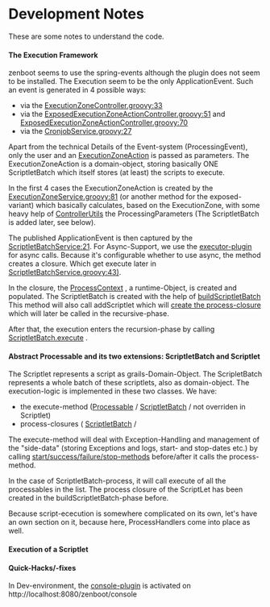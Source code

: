Development Notes
=================

These are some notes to understand the code.

#### The Execution Framework

zenboot seems to use the spring-events although the plugin does not seem to be installed. The Execution seem to be the only ApplicationEvent.
Such an event is generated in 4 possible ways:
* via the [ExecutionZoneController.groovy:33](https://github.com/hybris/zenboot/blob/master/grails-app/controllers/org/zenboot/portal/processing/ExecutionZoneController.groovy#L33)
* via the [ExposedExecutionZoneActionController.groovy:51](https://github.com/hybris/zenboot/blob/master/grails-app/controllers/org/zenboot/portal/processing/ExposedExecutionZoneActionController.groovy#L51) and
[ExposedExecutionZoneActionController.groovy:70](https://github.com/hybris/zenboot/blob/master/grails-app/controllers/org/zenboot/portal/processing/ExposedExecutionZoneActionController.groovy#L70)
* via the [CronjobService.groovy:27](https://github.com/hybris/zenboot/blob/master/grails-app/services/org/zenboot/portal/processing/CronjobService.groovy#L27)

Apart from the technical Details of the Event-system (ProcessingEvent), only the user and an [ExecutionZoneAction](https://github.com/hybris/zenboot/blob/master/grails-app/domain/org/zenboot/portal/processing/ExecutionZoneAction.groovy)
is passed as parameters. The ExecutionZoneAction is a domain-object, storing basically ONE ScriptletBatch which itself stores (at least) the scripts to execute.

In the first 4 cases the ExecutionZoneAction is created by the [ExecutionZoneService.groovy:81](https://github.com/hybris/zenboot/blob/345a46a1dc6059e33e778ab6ed93a2b7674c1192/grails-app/services/org/zenboot/portal/processing/ExecutionZoneService.groovy#L81)
(or another method for the exposed-variant) which basically calculates, based on the ExecutionZone, with some heavy help of [ControllerUtils](https://github.com/hybris/zenboot/blob/543e9f6e5882990b392e5cd4890d19d4424b82b2/src/groovy/org/zenboot/portal/ControllerUtils.groovy)
the ProcessingParameters (The ScriptletBatch is added later, see below).

The published ApplicationEvent is then captured by the [ScriptletBatchService:21](https://github.com/hybris/zenboot/blob/314a4e84df9689b71324690b1e81ea217d52f999/grails-app/services/org/zenboot/portal/processing/ScriptletBatchService.groovy#L21).
For Async-Support, we use the [executor-plugin](https://github.com/basejump/grails-executor) for async calls. Because it's configurable whether to use async, the method creates a closure.
Which get execute later in [ScriptletBatchService.groovy:43)](https://github.com/hybris/zenboot/blob/master/grails-app/services/org/zenboot/portal/processing/ScriptletBatchService.groovy#L43).

In the closure, the [ProcessContext](https://github.com/hybris/zenboot/blob/77d3fc58dd1bbbbb0073e41efe77d72422626353/src/groovy/org/zenboot/portal/processing/ProcessContext.groovy)
, a runtime-Object, is created and populated.
The ScriptletBatch is created with the help of [buildScriptletBatch](https://github.com/hybris/zenboot/blob/314a4e84df9689b71324690b1e81ea217d52f999/grails-app/services/org/zenboot/portal/processing/ScriptletBatchService.groovy#L94)
This method will also call addScriptlet which will [create the process-closure](https://github.com/hybris/zenboot/blob/314a4e84df9689b71324690b1e81ea217d52f999/grails-app/services/org/zenboot/portal/processing/ScriptletBatchService.groovy#L127)
which will later be called in the recursive-phase.

After that, the execution enters the recursion-phase by calling [ScriptletBatch.execute](https://github.com/hybris/zenboot/blob/master/grails-app/domain/org/zenboot/portal/processing/ScriptletBatch.groovy#L32) .

#### Abstract Processable and its two extensions: ScriptletBatch and Scriptlet

The Scriptlet represents a script as grails-Domain-Object. The ScripletBatch represents a whole batch of these scriptlets, also as domain-object.
The execution-logic is implemented in these two classes. We have:
* the execute-method ([Processable](https://github.com/hybris/zenboot/blob/master/grails-app/domain/org/zenboot/portal/processing/Processable.groovy#L33) /
[ScriptletBatch](https://github.com/hybris/zenboot/blob/master/grails-app/domain/org/zenboot/portal/processing/ScriptletBatch.groovy#L30) /
not overriden in Scriptlet)
* process-closures ( [ScriptletBatch](https://github.com/hybris/zenboot/blob/345a46a1dc6059e33e778ab6ed93a2b7674c1192/grails-app/domain/org/zenboot/portal/processing/ScriptletBatch.groovy#L36) /


The execute-method will deal with Exception-Handling and management of the "side-data" (storing Exceptions and logs, start- and stop-dates etc.) by calling [start/success/failure/stop-methods](https://github.com/hybris/zenboot/blob/master/grails-app/domain/org/zenboot/portal/processing/Processable.groovy#L85)
before/after it calls the process-method.

In the case of ScriptletBatch-process, it will call execute of all the processables in the list. The process closure of the ScriptLet has been
created in the buildScriptletBatch-phase before.

Because script-ececution is somewhere complicated on its own, let's have an own section on it, because here, ProcessHandlers come into place as well.

#### Execution of a Scriptlet



#### Quick-Hacks/-fixes
In Dev-environment, the [console-plugin](http://grails.org/plugin/console) is activated on http://localhost:8080/zenboot/console
